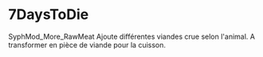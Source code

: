 # 7DaysToDie

SyphMod_More_RawMeat
  Ajoute différentes viandes crue selon l'animal. A transformer en pièce de viande pour la cuisson.

